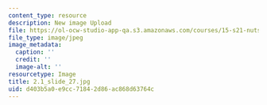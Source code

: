 ```yaml
---
content_type: resource
description: New image Upload
file: https://ol-ocw-studio-app-qa.s3.amazonaws.com/courses/15-s21-nuts-and-bolts-of-business-plans-january-iap-2014/d403b5a0e9cc71842d86ac868d63764c_2.1_slide_27.jpg
file_type: image/jpeg
image_metadata:
  caption: ''
  credit: ''
  image-alt: ''
resourcetype: Image
title: 2.1_slide_27.jpg
uid: d403b5a0-e9cc-7184-2d86-ac868d63764c
---
```

